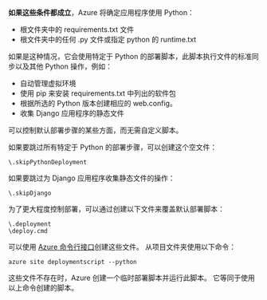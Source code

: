 **如果这些条件都成立**，Azure 将确定应用程序使用 Python：

* 根文件夹中的 requirements.txt 文件
* 根文件夹中的任何 .py 文件或指定 python 的 runtime.txt

如果是这种情况，它会使用特定于 Python 的部署脚本，此脚本执行文件的标准同步以及其他 Python 操作，例如：

* 自动管理虚拟环境
* 使用 pip 来安装 requirements.txt 中列出的软件包
* 根据所选的 Python 版本创建相应的 web.config。
* 收集 Django 应用程序的静态文件

可以控制默认部署步骤的某些方面，而无需自定义脚本。

如果要跳过所有特定于 Python 的部署步骤，可以创建这个空文件：

    \.skipPythonDeployment

如果要跳过为 Django 应用程序收集静态文件的操作：

    \.skipDjango 

为了更大程度控制部署，可以通过创建以下文件来覆盖默认部署脚本：

    \.deployment
    \deploy.cmd

可以使用 [Azure 命令行接口][Azure command-line interface]创建这些文件。  从项目文件夹使用以下命令：

    azure site deploymentscript --python

这些文件不存在时，Azure 创建一个临时部署脚本并运行此脚本。  它等同于使用以上命令创建的脚本。

[Azure command-line interface]: /downloads/